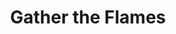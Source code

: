 ---
title: Gather the Flames
layout: job
faction: human
props: none
reward: 20 leaves
post: The fire elemental creatures have become enraged and left the area. They have been attacking farms around the outskirts of Port Jebbeddo and Boulderton.  A mass of them have formed in the wilds and the local area has gotten extremely cold. Go and destroy these sentient energies and let them disperse to allow the balance to reform. Grab some of their essence to bring back for crafting!
summary: Job will be set up near the solo tree near the lake but with constant forming fire elementals.
---